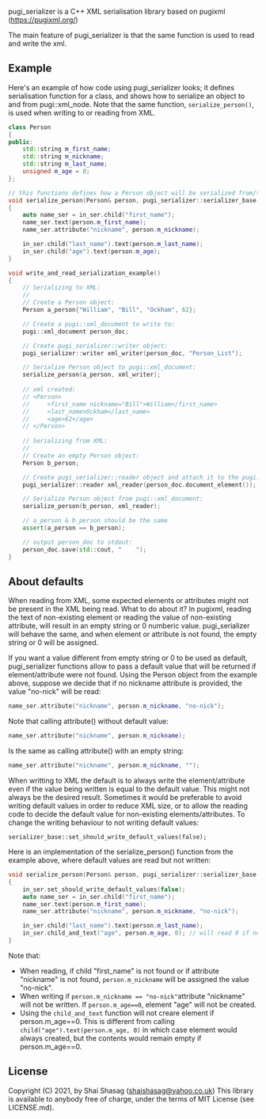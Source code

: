 pugi_serializer is a C++ XML serialisation library based on pugixml (https://pugixml.org/)

The main feature of pugi_serializer is that the same function is used to read and write the xml.

## Example
Here's an example of how code using pugi_serializer looks; it defines serialisation function for a class, and shows how to serialize an object to and from pugi::xml_node. Note that the same function, `serialize_person()`, is used when writing to or reading from XML.

```c++
class Person
{
public:
    std::string m_first_name;
    std::string m_nickname;
    std::string m_last_name;
    unsigned m_age = 0;
};

// this functions defines how a Person object will be serialized from/to pugi::xml_node:
void serialize_person(Person& person, pugi_serializer::serializer_base in_ser)
{
    auto name_ser = in_ser.child("first_name");
    name_ser.text(person.m_first_name);
    name_ser.attribute("nickname", person.m_nickname);

    in_ser.child("last_name").text(person.m_last_name);
    in_ser.child("age").text(person.m_age);
}

void write_and_read_serialization_example()
{
    // Serializing to XML:
    //
    // Create a Person object:
    Person a_person{"William", "Bill", "Ockham", 62};

    // Create a pugi::xml_document to write to:
    pugi::xml_document person_doc;

    // Create pugi_serializer::writer object:
    pugi_serializer::writer xml_writer(person_doc, "Person_List");

    // Serialize Person object to pugi::xml_document:
    serialize_person(a_person, xml_writer);
		
  	// xml created:
    // <Person>
    //     <first_name nickname="Bill">William</first_name>
    //     <last_name>Ockham</last_name>
    //     <age>62</age>
    // </Person>  
    
    // Serializing from XML:
    //
    // Create an empty Person object:
    Person b_person;

    // Create pugi_serializer::reader object and attach it to the pugi::xml_document:
    pugi_serializer::reader xml_reader(person_doc.document_element());

    // Serialize Person object from pugi::xml_document:
    serialize_person(b_person, xml_reader);

    // a_person & b_person should be the same
    assert(a_person == b_person);

    // output person_doc to stdout:
    person_doc.save(std::cout, "    ");
}
```



## About defaults

When reading from XML, some expected elements or attributes might not be present in the XML being read. What to do about it? In pugixml, reading the text of non-existing element or reading the value of non-existing attribute, will result in an empty string or 0 numberic value. pugi_serializer will behave the same, and when element or attribute is not found, the empty string or 0 will be assigned.

If you want a  value different from empty string or 0 to be used as default,  pugi_serializer functions allow to pass a default value that will be returned if element/attribute were not found. Using the Person object from the example above, suppose we decide that if no nickname attribute is provided, the value "no-nick" will be read:

```c++
name_ser.attribute("nickname", person.m_nickname, "no-nick");
```

Note that calling attribute() without default value:

```c++
name_ser.attribute("nickname", person.m_nickname);
```

Is the same as calling attribute() with an empty string:

```c++
name_ser.attribute("nickname", person.m_nickname, "");
```

When writting to XML the default is to always write the element/attribute even if the value being written is equal to the default value. This might not always be the desired result. Sometimes it would be preferable to avoid writing default values in order to reduce XML size, or to allow the reading code to decide the default value for non-existing elements/attributes. To change the writing behaviour to not writing default values:

```
serializer_base::set_should_write_default_values(false);
```

Here is an implementation of the serialize_person() function from the example above, where default values are read but not written:

```c++
void serialize_person(Person& person, pugi_serializer::serializer_base in_ser)
{
    in_ser.set_should_write_default_values(false);
    auto name_ser = in_ser.child("first_name");
    name_ser.text(person.m_first_name);
    name_ser.attribute("nickname", person.m_nickname, "no-nick");

    in_ser.child("last_name").text(person.m_last_name);
    in_ser.child_and_text("age", person.m_age, 0); // will read 0 if no age node is given, will not write 0 if age is 0
}
```

Note that:

- When reading, if child "first_name" is not found or if attribute "nickname" is not found, `person.m_nickname` will be assigned the value "no-nick".
- When writing if `person.m_nickname == "no-nick"`attribute "nickname" will not be written. If `person.m_age==0`, element "age" will not be created.
- Using the `child_and_text` function will not creare <age> element  if person.m_age==0. This is different from calling `child("age").text(person.m_age, 0)` in which case <age> element would always created, but the contents would remain empty if person.m_age==0.

## License

Copyright (C) 2021, by Shai Shasag (shaishasag@yahoo.co.uk)
This library is available to anybody free of charge, under the terms of MIT License (see LICENSE.md).
